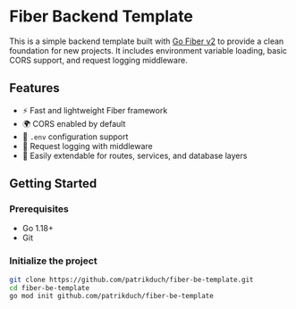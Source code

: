 # Fiber Backend Template

This is a simple backend template built with [Go Fiber v2](https://github.com/gofiber/fiber) to provide a clean foundation for new projects. It includes environment variable loading, basic CORS support, and request logging middleware.

## Features

- ⚡ Fast and lightweight Fiber framework
- 🌍 CORS enabled by default
- 🔐 `.env` configuration support
- 📜 Request logging with middleware
- 🧪 Easily extendable for routes, services, and database layers

## Getting Started

### Prerequisites

- Go 1.18+
- Git

### Initialize the project

```bash
git clone https://github.com/patrikduch/fiber-be-template.git
cd fiber-be-template
go mod init github.com/patrikduch/fiber-be-template
